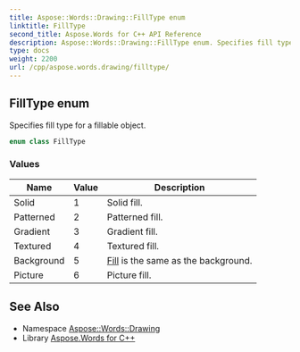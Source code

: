 ```yaml
---
title: Aspose::Words::Drawing::FillType enum
linktitle: FillType
second_title: Aspose.Words for C++ API Reference
description: Aspose::Words::Drawing::FillType enum. Specifies fill type for a fillable object in C++.
type: docs
weight: 2200
url: /cpp/aspose.words.drawing/filltype/
---
```

## FillType enum


Specifies fill type for a fillable object.

```cpp
enum class FillType
```

### Values

| Name | Value | Description |
| --- | --- | --- |
| Solid | 1 | Solid fill. |
| Patterned | 2 | Patterned fill. |
| Gradient | 3 | Gradient fill. |
| Textured | 4 | Textured fill. |
| Background | 5 | [Fill](../fill/) is the same as the background. |
| Picture | 6 | Picture fill. |

## See Also

* Namespace [Aspose::Words::Drawing](../)
* Library [Aspose.Words for C++](../../)

